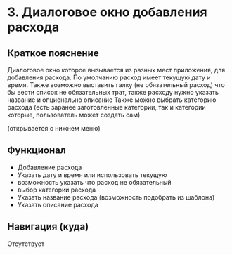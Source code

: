 # 3. Диалоговое окно добавления расхода

## Краткое пояснение

Диалоговое окно которое вызывается из разных мест приложения, для добавления расхода. По умолчанию
расход имеет текущую дату и время. Также возможно выставить галку (не обязательный расход) что бы
вести список не обязательных трат, также расходу нужно указать название и опционально описание
Также можно выбрать категорию расхода (есть заранее заготовленные категории, так и категории
которые, пользователь может создать сам)

(открывается с нижнем меню)

## Функционал

- Добавление расхода
- Указать дату и время или использовать текущую
- возможность указать что расход не обязательный
- выбор категории расхода
- Указать название расхода (возможность подобрать из шаблона)
- Указать описание расхода

## Навигация (куда)

Отсутствует